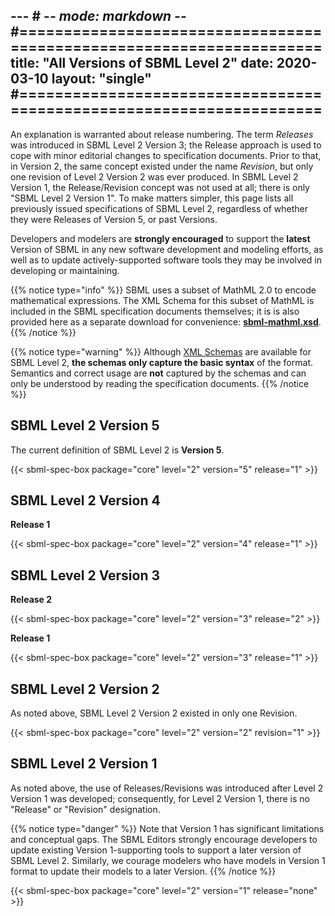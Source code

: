 --- # -*- mode: markdown -*-
#=====================================================================
title: "All Versions of SBML Level 2"
date: 2020-03-10
layout: "single"
#=====================================================================
---

An explanation is warranted about release numbering. The term _Releases_ was introduced in SBML Level&nbsp;2 Version&nbsp;3; the Release approach is used to cope with minor editorial changes to specification documents. Prior to that, in Version&nbsp;2, the same concept existed under the name _Revision_, but only one revision of Level&nbsp;2 Version&nbsp;2 was ever produced. In SBML Level&nbsp;2 Version&nbsp;1, the Release/Revision concept was not used at all; there is only "SBML Level&nbsp;2 Version&nbsp;1". To make matters simpler, this page lists all previously issued specifications of SBML Level&nbsp;2, regardless of whether they were Releases of Version&nbsp;5, or past Versions.

Developers and modelers are **strongly encouraged** to support the **latest** Version of SBML in any new software development and modeling efforts, as well as to update actively-supported software tools they may be involved in developing or maintaining.

{{% notice type="info" %}}
SBML uses a subset of MathML 2.0 to encode mathematical expressions. The XML Schema for this subset of MathML is included in the SBML specification documents themselves; it is is also provided here as a separate download for convenience: [<i class="file-download fa-file-download fas fa-1x"></i> **sbml-mathml.xsd**](/documents/specifications/sbml-level-2/sbml-mathml.xsd).
{{% /notice %}}

{{% notice type="warning" %}}
Although [XML Schemas](https://en.wikipedia.org/wiki/XML_schema) are available for SBML Level&nbsp;2, <strong>the schemas only capture the basic syntax</strong> of the format.  Semantics and correct usage are <strong>not</strong> captured by the schemas and can only be understood by reading the specification documents.
{{% /notice %}}


## SBML Level 2 Version 5

The current definition of SBML Level 2 is **Version 5**.

{{< sbml-spec-box package="core" level="2" version="5" release="1" >}}


## SBML Level 2 Version 4

**Release 1**

{{< sbml-spec-box package="core" level="2" version="4" release="1" >}}


## SBML Level 2 Version 3

**Release 2**

{{< sbml-spec-box package="core" level="2" version="3" release="2" >}}

**Release 1**

{{< sbml-spec-box package="core" level="2" version="3" release="1" >}}


## SBML Level 2 Version 2

As noted above, SBML Level 2 Version 2 existed in only one Revision.

{{< sbml-spec-box package="core" level="2" version="2" revision="1" >}}



## SBML Level 2 Version 1

As noted above, the use of Releases/Revisions was introduced after Level 2 Version 1 was developed; consequently, for Level&nbsp;2 Version&nbsp;1, there is no "Release" or "Revision" designation.

{{% notice type="danger" %}}
Note that Version 1 has significant limitations and conceptual gaps. The SBML Editors strongly encourage developers to update existing Version 1-supporting tools to support a later version of SBML Level 2. Similarly, we courage modelers who have models in Version 1 format to update their models to a later Version.
{{% /notice %}}

{{< sbml-spec-box package="core" level="2" version="1" release="none" >}}
